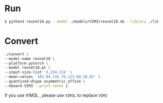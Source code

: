 # Run

```sh
$ python3 resnet18.py --model ./models/VIM3/resnet18.nb --library ./libs/libnn_resnet18.so --picture data/goldfish_224x224.jpg --level 0
```

# Convert

```sh
./convert \
--model-name resnet18 \
--platform pytorch \
--model resnet18.pt \
--input-size-list '3,224,224' \
--mean-values '103.94,116.78,123.68,58.82' \
--quantized-dtype asymmetric_affine \
--kboard VIM3 --print-level 1
```

If you use VIM3L , please use `VIM3L` to replace `VIM3`
